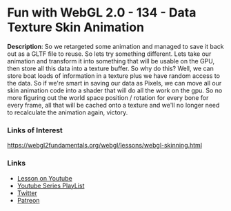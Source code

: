 # Fun with WebGL 2.0 - 134 - Data Texture Skin Animation
**Description**:
So we retargeted some animation and managed to save it back out as a GLTF file to reuse. So lets try something
different. Lets take our animation and transform it into something that will be usable on the GPU, then
store all this data into a texture buffer. So why do this? Well, we can store boat loads of information in
a texture plus we have random access to the data. So if we're smart in saving our data as Pixels, we can move
all our skin animation code into a shader that will do all the work on the gpu. So no more figuring out the
world space position / rotation for every bone for every frame, all that will be cached onto a texture and
we'll no longer need to recalculate the animation again, victory.


### Links of Interest
https://webgl2fundamentals.org/webgl/lessons/webgl-skinning.html


### Links
* [Lesson on Youtube](https://youtu.be/QF4Kk4KQoII)
* [Youtube Series PlayList](https://www.youtube.com/playlist?list=PLMinhigDWz6emRKVkVIEAaePW7vtIkaIF)
* [Twitter](https://twitter.com/SketchpunkLabs)
* [Patreon](https://www.patreon.com/sketchpunk)
